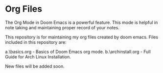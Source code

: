 # Org Files
The Org Mode in Doom Emacs is a powerful feature.
This mode is helpful in note taking and maintaining proper record of your notes.

This repository is for maintaining my org files created by doom emacs. 
Files included in this repository are:

a.\basics.org - Basics of Doom Emacs org mode.
b.\archinstall.org - Full Guide for Arch Linux Installation.

New files will be added soon.



